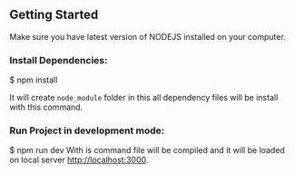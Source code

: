 ## Getting Started

Make sure you have latest version of NODEJS installed on your computer.

### Install  Dependencies:

$ npm install

It will create `node_module` folder in this all dependency files will be install with this command.


### Run Project in development mode:


$ npm run dev
With is command file will be compiled and it will be loaded on local server [http://localhost:3000](http://localhost:3000).





